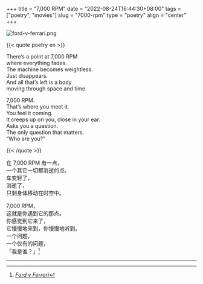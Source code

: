 +++
title = "7,000 RPM"
date = "2022-08-24T16:44:30+08:00"
tags = ["poetry", "movies"]
slug = "7000-rpm"
type = "poetry"
align = "center"
+++

![ford-v-ferrari.png](/images/ford-v-ferrari.jpg)

{{< quote poetry en >}}

There’s a point at 7,000 RPM  
where everything fades.  
The machine becomes weightless.  
Just disappears.  
And all that’s left is a body  
moving through space and time.

7,000 RPM.  
That’s where you meet it.  
You feel it coming.  
It creeps up on you, close in your ear.  
Asks you a question.  
The only question that matters.  
“Who are you?”

{{< /quote >}}

在 7,000 RPM 有一点，  
一个其它一切都消逝的点。  
车变轻了，  
消逝了，  
只剩身体移动在时空中。

7,000 RPM，  
这就是你遇到它的那点。  
你感觉到它来了，  
它慢慢地来到，你慢慢地听到。  
一个问题，  
一个仅有的问题，  
「我是谁？」[^1]

---

[^1]: [*Ford v Ferrari*](https://en.wikipedia.org/wiki/Ford_v_Ferrari)